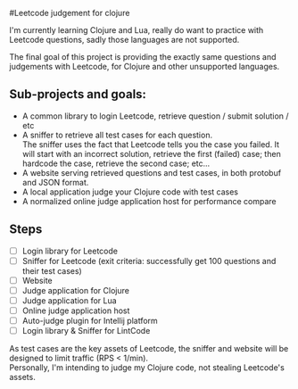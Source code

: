 #Leetcode judgement for clojure

I'm currently learning Clojure and Lua, really do want to practice with Leetcode questions, sadly those languages are not supported.

The final goal of this project is providing the exactly same questions and judgements with Leetcode, for Clojure and other unsupported languages.

## Sub-projects and goals:
* A common library to login Leetcode, retrieve question / submit solution / etc
* A sniffer to retrieve all test cases for each question.  
The sniffer uses the fact that Leetcode tells you the case you failed. It will start with an incorrect solution, retrieve the first (failed) case; then hardcode the case, retrieve the second case; etc...
* A website serving retrieved questions and test cases, in both protobuf and JSON format.
* A local application judge your Clojure code with test cases
* A normalized online judge application host for performance compare

## Steps
- [ ] Login library for Leetcode
- [ ] Sniffer for Leetcode (exit criteria: successfully get 100 questions and their test cases)
- [ ] Website
- [ ] Judge application for Clojure
- [ ] Judge application for Lua
- [ ] Online judge application host
- [ ] Auto-judge plugin for Intellij platform
- [ ] Login library & Sniffer for LintCode

As test cases are the key assets of Leetcode, the sniffer and website will be designed to limit traffic (RPS < 1/min).  
Personally, I'm intending to judge my Clojure code, not stealing Leetcode's assets.